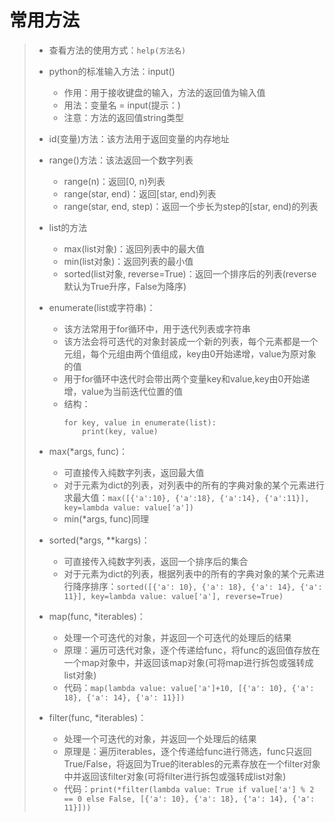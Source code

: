 # 常用方法
>* 查看方法的使用方式：```help(方法名)```
>
>
>* python的标准输入方法：input()
>   * 作用：用于接收键盘的输入，方法的返回值为输入值
>   * 用法：变量名 = input(提示：)
>   * 注意：方法的返回值string类型
>
>
>* id(变量)方法：该方法用于返回变量的内存地址
>
>
>* range()方法：该法返回一个数字列表
>   * range(n)：返回[0, n)列表
>   * range(star, end)：返回[star, end)列表
>   * range(star, end, step)：返回一个步长为step的[star, end)的列表
>
>
>* list的方法
>   * max(list对象)：返回列表中的最大值
>   * min(list对象)：返回列表的最小值
>   * sorted(list对象, reverse=True)：返回一个排序后的列表(reverse默认为True升序，False为降序)
>
>
>* enumerate(list或字符串)：
>   * 该方法常用于for循环中，用于迭代列表或字符串
>   * 该方法会将可迭代的对象封装成一个新的列表，每个元素都是一个元组，每个元组由两个值组成，key由0开始递增，value为原对象的值
>   * 用于for循环中迭代时会带出两个变量key和value,key由0开始递增，value为当前迭代位置的值
>   * 结构：
>       ```
>       for key, value in enumerate(list):
>           print(key, value)
>       ```
>
>
>* max(*args, func)：
>   * 可直接传入纯数字列表，返回最大值
>   * 对于元素为dict的列表，对列表中的所有的字典对象的某个元素进行求最大值：```max([{'a':10}, {'a':18}, {'a':14}, {'a':11}], key=lambda value: value['a'])```
>   * min(*args, func)同理
>
>
>* sorted(*args, **kargs)：
>   * 可直接传入纯数字列表，返回一个排序后的集合
>   * 对于元素为dict的列表，根据列表中的所有的字典对象的某个元素进行降序排序：```sorted([{'a': 10}, {'a': 18}, {'a': 14}, {'a': 11}], key=lambda value: value['a'], reverse=True)```
>
>
>* map(func, *iterables)：
>   * 处理一个可迭代的对象，并返回一个可迭代的处理后的结果
>   * 原理：遍历可迭代对象，逐个传递给func，将func的返回值存放在一个map对象中，并返回该map对象(可将map进行拆包或强转成list对象)
>   * 代码：```map(lambda value: value['a']+10, [{'a': 10}, {'a': 18}, {'a': 14}, {'a': 11}])```
>
>
>* filter(func, *iterables)：
>   * 处理一个可迭代的对象，并返回一个处理后的结果
>   * 原理是：遍历iterables，逐个传递给func进行筛选，func只返回True/False，将返回为True的iterables的元素存放在一个filter对象中并返回该filter对象(可将filter进行拆包或强转成list对象)
>   * 代码：```print(*filter(lambda value: True if value['a'] % 2 == 0 else False, [{'a': 10}, {'a': 18}, {'a': 14}, {'a': 11}]))```
>
>

